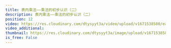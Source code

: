 ```yaml
---
title: 表内乘法——乘法的初步认识（二）
description: 表内乘法——乘法的初步认识（二）
position: 12
video: https://res.cloudinary.com/dtysyyt3a/video/upload/v1671538580/easymath/2年级上/04单元表内乘法（一）/fbdo1yz7odqawhlxi1yd.mp4
video_additional: 
thumbnail: https://res.cloudinary.com/dtysyyt3a/image/upload/v1671538583/easymath/2年级上/04单元表内乘法（一）/bqav5bgc5waxg5uhakrv.png
is_free: False
---
```

